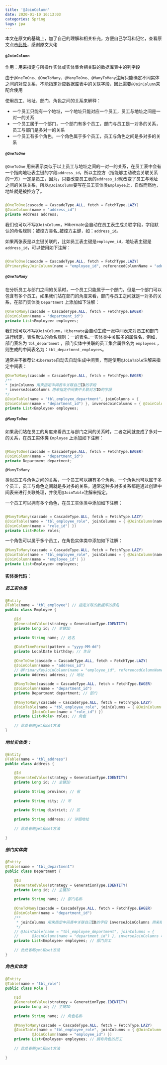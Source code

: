 ```yaml
---
title: '@JoinColumn'
date: 2020-01-10 16:13:03
categories: Spring
tags: jpa
---
```


本文在原文的基础上，加了自己的理解和相关补充，方便自己学习和记忆，查看原文点击[此处](https://blog.csdn.net/pengjunlee/article/details/79972059)，感谢原文大佬

#### `@JoinColumn`

作用：用来指定与所操作实体或实体集合相关联的数据库表中的列字段

由于`@OneToOne`、`@OneToMany`、`@ManyToOne`、`@ManyToMany`注解只能确定不同实体之间的对应关系，不能指定对应数据库表中的关联字段，因此需要`@JoinColumn`来配合使用

使用员工、地址、部门、角色之间的关系来解释：

- 一个员工只能有一个地址，一个地址只能对应一个员工，员工与地址之间是一对一的关系
- 一个员工属于一个部门，一个部门有多个员工，部门与员工是一对多的关系，员工与部门是多对一的关系
- 一个员工有多个角色，一个角色属于多个员工，员工与角色之间是多对多的关系

##### `@OneToOne`

`@OneToOne` 用来表示类似于以上员工与地址之间的一对一的关系，在员工表中会有一个指向地址表主键的字段`address_id`，所以主控方（指能够主动改变关联关系的一方）一定是员工，因为，只要改变员工表的`address_id`就改变了员工与地址之间的关联关系，所以`@JoinColumn`要写在员工实体类`Employee`上，自然而然地，地址就是被控方了。

```java

@OneToOne(cascade = CascadeType.ALL, fetch = FetchType.LAZY)
@JoinColumn(name = "address_id")
private Address address;
```

我们也可以不写`@JoinColumn`，Hibernate会自动在员工表生成关联字段，字段默认的命名规则：被控方类名_被控方主键，如：`address_id`。

如果两张表是以主键关联的，比如员工表主键是`employee_id`，地址表主键是`address_id`，可以使用如下注解： 

```java

@OneToOne(cascade = CascadeType.ALL, fetch = FetchType.LAZY)
@PrimaryKeyJoinColumn(name = "employee_id", referencedColumnName = "address_id")

```

##### `@OneToMany`

在分析员工与部门之间的关系时，一个员工只能属于一个部门，但是一个部门可以包含有多个员工，如果我们站在部门的角度来看，部门与员工之间就是一对多的关系，在部门实体类 `Department` 上添加如下注解： 

```java
@OneToMany(cascade = CascadeType.ALL, fetch = FetchType.EAGER)
@JoinColumn(name = "department_id")
private List<Employee> employees;
```

我们也可以不写`@JoinColumn`，`Hibernate`会自动生成一张中间表来对员工和部门进行绑定，表名默认的命名规则：一的表名_一实体类中关联多的属性名，例如，部门表名为 `tbl_department` ，部门实体中关联的员工集合属性名为 `employees` ，则生成的中间表名为：`tbl_department_employees`。

通常并不推荐让`Hibernate`自动去自动生成中间表，而是使用`@JoinTable`注解来指定中间表：  

```java
@OneToMany(cascade = CascadeType.ALL, fetch = FetchType.EAGER)
/**
* joinColumns 用来指定中间表中关联自己ID的字段 
* inverseJoinColumns 用来指定中间表中关联对方ID的字段
*/
@JoinTable(name = "tbl_employee_department", joinColumns = {
@JoinColumn(name = "department_id") }, inverseJoinColumns = { @JoinColumn(name = "employee_id") })
private List<Employee> employees;
```

##### `@ManyToOne`

如果我们站在员工的角度来看员工与部门之间的关系时，二者之间就变成了多对一的关系，在员工实体类 `Employee` 上添加如下注解： 

```java

@ManyToOne(cascade = CascadeType.ALL, fetch = FetchType.EAGER)
@JoinColumn(name = "department_id")
private Department department;
```

`@ManyToMany`

类似员工与角色之间的关系，一个员工可以拥有多个角色，一个角色也可以属于多个员工，员工与角色之间就是多对多的关系。通常这种多对多关系都是通过创建中间表来进行关联处理，并使用`@JoinTable`注解来指定。

一个员工可以拥有多个角色，在员工实体类中添加如下注解：

```java

@ManyToMany(cascade = CascadeType.ALL, fetch = FetchType.LAZY)
@JoinTable(name = "tbl_employee_role", joinColumns = { @JoinColumn(name = "employee_id") }, inverseJoinColumns = {
@JoinColumn(name = "role_id") })
private List<Role> roles;

```

一个角色可以属于多个员工，在角色实体类中添加如下注解：

```java
@ManyToMany(cascade = CascadeType.ALL, fetch = FetchType.LAZY)
@JoinTable(name = "tbl_employee_role", joinColumns = { @JoinColumn(name = "role_id") }, inverseJoinColumns = {
@JoinColumn(name = "employee_id") })
private List<Employee> employees;
```

#### 实体类代码：

##### 员工实体类

```java
@Entity
@Table(name = "tbl_employee") // 指定关联的数据库的表名
public class Employee {
 
	@Id
	@GeneratedValue(strategy = GenerationType.IDENTITY)
	private Long id; // 主键ID
 
	private String name; // 姓名
 
	@DateTimeFormat(pattern = "yyyy-MM-dd")
	private LocalDate birthday; // 生日
 
	@OneToOne(cascade = CascadeType.ALL, fetch = FetchType.LAZY)
	@JoinColumn(name = "address_id")
	// @PrimaryKeyJoinColumn(name = "employee_id", referencedColumnName = "address_id")
	private Address address; // 地址
 
	@ManyToOne(cascade = CascadeType.ALL, fetch = FetchType.EAGER)
	@JoinColumn(name = "department_id")
	private Department department; // 部门
 
	@ManyToMany(cascade = CascadeType.ALL, fetch = FetchType.LAZY)
	@JoinTable(name = "tbl_employee_role", joinColumns = { @JoinColumn(name = "employee_id") }, inverseJoinColumns = {
			@JoinColumn(name = "role_id") })
	private List<Role> roles; // 角色
 
	// 此处省略get和set方法
}

```

##### 地址实体类：

```java
@Entity
@Table(name = "tbl_address")
public class Address {
 
	@Id
	@GeneratedValue(strategy = GenerationType.IDENTITY)
	private Long id; // 主键ID
 
	private String province; // 省
 
	private String city; // 市
 
	private String district; // 区
 
	private String address; // 详细地址
 
	// 此处省略get和set方法
 
}

```

##### 部门实体类

```java
@Entity
@Table(name = "tbl_department")
public class Department {
 
	@Id
	@GeneratedValue(strategy = GenerationType.IDENTITY)
	private Long id; // 主键ID
 
	private String name; // 部门名称
 
	@OneToMany(cascade = CascadeType.ALL, fetch = FetchType.EAGER)
	@JoinColumn(name = "department_id")
	/**
	 * joinColumns 用来指定中间表中关联自己ID的字段 inverseJoinColumns 用来指定中间表中关联对方ID的字段
	 */
	// @JoinTable(name = "tbl_employee_department", joinColumns = {
	// 		@JoinColumn(name = "department_id") }, inverseJoinColumns = { @JoinColumn(name = "employee_id") })
	private List<Employee> employees; // 部门员工
 
	// 此处省略get和set方法
}
```

##### 角色实体类

```java
@Entity
@Table(name = "tbl_role")
public class Role {
 
	@Id
	@GeneratedValue(strategy = GenerationType.IDENTITY)
	private Long id; // 主键ID
 
	private String name; // 角色名称
 
	@ManyToMany(cascade = CascadeType.ALL, fetch = FetchType.LAZY)
	@JoinTable(name = "tbl_employee_role", joinColumns = { @JoinColumn(name = "role_id") }, inverseJoinColumns = {
			@JoinColumn(name = "employee_id") })
	private List<Employee> employees; // 拥有角色的员工
 
	// 此处省略get和set方法
 
}

```

